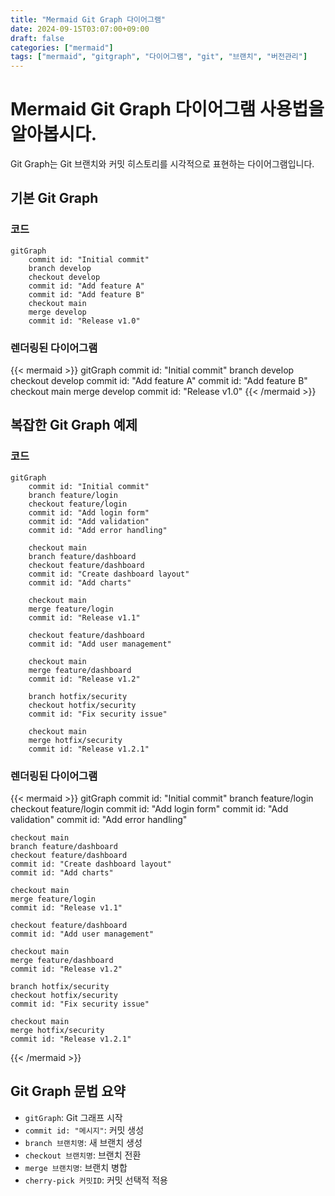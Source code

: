 ```yaml
---
title: "Mermaid Git Graph 다이어그램"
date: 2024-09-15T03:07:00+09:00
draft: false
categories: ["mermaid"]
tags: ["mermaid", "gitgraph", "다이어그램", "git", "브랜치", "버전관리"]
---
```


# Mermaid Git Graph 다이어그램 사용법을 알아봅시다.

Git Graph는 Git 브랜치와 커밋 히스토리를 시각적으로 표현하는 다이어그램입니다.

## 기본 Git Graph

### 코드
```mermaid
gitGraph
    commit id: "Initial commit"
    branch develop
    checkout develop
    commit id: "Add feature A"
    commit id: "Add feature B"
    checkout main
    merge develop
    commit id: "Release v1.0"
```

### 렌더링된 다이어그램

{{< mermaid >}}
gitGraph
    commit id: "Initial commit"
    branch develop
    checkout develop
    commit id: "Add feature A"
    commit id: "Add feature B"
    checkout main
    merge develop
    commit id: "Release v1.0"
{{< /mermaid >}}

## 복잡한 Git Graph 예제

### 코드
```mermaid
gitGraph
    commit id: "Initial commit"
    branch feature/login
    checkout feature/login
    commit id: "Add login form"
    commit id: "Add validation"
    commit id: "Add error handling"
    
    checkout main
    branch feature/dashboard
    checkout feature/dashboard
    commit id: "Create dashboard layout"
    commit id: "Add charts"
    
    checkout main
    merge feature/login
    commit id: "Release v1.1"
    
    checkout feature/dashboard
    commit id: "Add user management"
    
    checkout main
    merge feature/dashboard
    commit id: "Release v1.2"
    
    branch hotfix/security
    checkout hotfix/security
    commit id: "Fix security issue"
    
    checkout main
    merge hotfix/security
    commit id: "Release v1.2.1"
```

### 렌더링된 다이어그램

{{< mermaid >}}
gitGraph
    commit id: "Initial commit"
    branch feature/login
    checkout feature/login
    commit id: "Add login form"
    commit id: "Add validation"
    commit id: "Add error handling"
    
    checkout main
    branch feature/dashboard
    checkout feature/dashboard
    commit id: "Create dashboard layout"
    commit id: "Add charts"
    
    checkout main
    merge feature/login
    commit id: "Release v1.1"
    
    checkout feature/dashboard
    commit id: "Add user management"
    
    checkout main
    merge feature/dashboard
    commit id: "Release v1.2"
    
    branch hotfix/security
    checkout hotfix/security
    commit id: "Fix security issue"
    
    checkout main
    merge hotfix/security
    commit id: "Release v1.2.1"
{{< /mermaid >}}

## Git Graph 문법 요약

- `gitGraph`: Git 그래프 시작
- `commit id: "메시지"`: 커밋 생성
- `branch 브랜치명`: 새 브랜치 생성
- `checkout 브랜치명`: 브랜치 전환
- `merge 브랜치명`: 브랜치 병합
- `cherry-pick 커밋ID`: 커밋 선택적 적용
